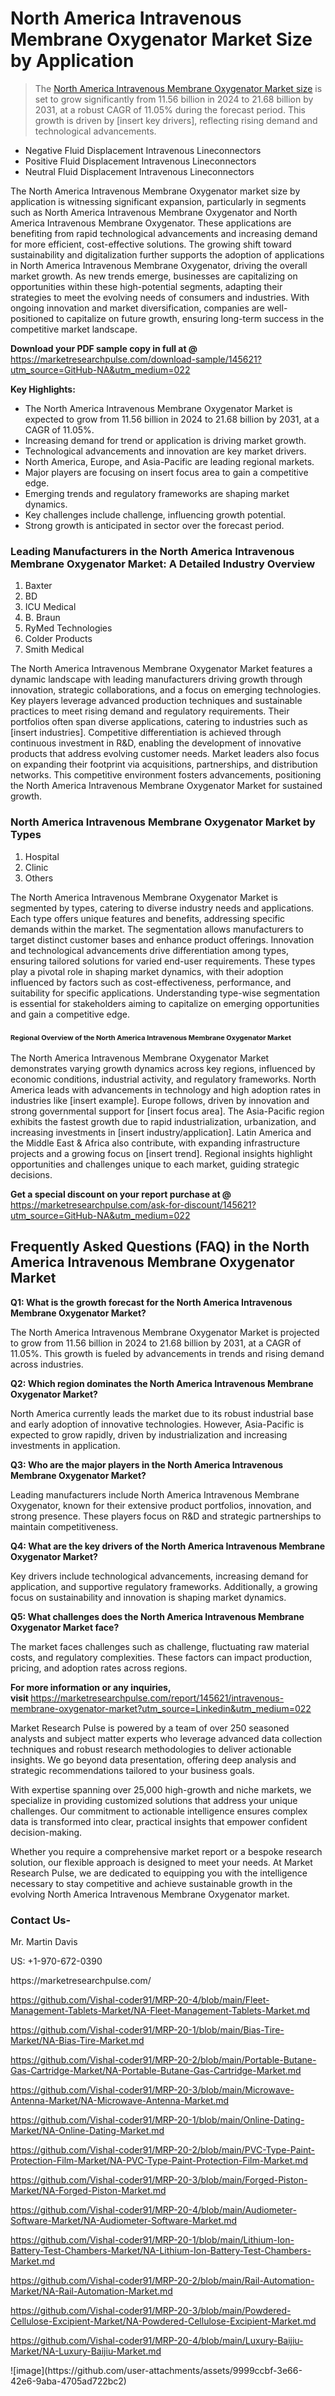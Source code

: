 <h1>North America Intravenous Membrane Oxygenator Market&nbsp;Size by Application</h1><blockquote><p>The <a href="https://marketresearchpulse.com/download-sample/145621?utm_source=GitHub-NA&amp;utm_medium=022">North America Intravenous Membrane Oxygenator Market size</a> is set to grow significantly from 11.56 billion in 2024 to 21.68 billion by 2031, at a robust CAGR of 11.05% during the forecast period. This growth is driven by [insert key drivers], reflecting rising demand and technological advancements.</p></blockquote><ul><li>Negative Fluid Displacement Intravenous Lineconnectors<li> Positive Fluid Displacement Intravenous Lineconnectors<li> Neutral Fluid Displacement Intravenous Lineconnectors</li></ul><p>The North America Intravenous Membrane Oxygenator market size by application is witnessing significant expansion, particularly in segments such as North America Intravenous Membrane Oxygenator and North America Intravenous Membrane Oxygenator. These applications are benefiting from rapid technological advancements and increasing demand for more efficient, cost-effective solutions. The growing shift toward sustainability and digitalization further supports the adoption of applications in North America Intravenous Membrane Oxygenator, driving the overall market growth. As new trends emerge, businesses are capitalizing on opportunities within these high-potential segments, adapting their strategies to meet the evolving needs of consumers and industries. With ongoing innovation and market diversification, companies are well-positioned to capitalize on future growth, ensuring long-term success in the competitive market landscape.</p><p><strong>Download your PDF sample copy in full at @ </strong><a href="https://marketresearchpulse.com/download-sample/145621?utm_source=GitHub-NA&amp;utm_medium=022">https://marketresearchpulse.com/download-sample/145621?utm_source=GitHub-NA&amp;utm_medium=022</a></p><p><strong>Key Highlights: </strong></p><ul><li>The North America Intravenous Membrane Oxygenator Market is expected to grow from 11.56 billion in 2024 to 21.68 billion by 2031, at a CAGR of 11.05%.</li><li>Increasing demand for trend or application is driving market growth.</li><li>Technological advancements and innovation are key market drivers.</li><li>North America, Europe, and Asia-Pacific are leading regional markets.</li><li>Major players are focusing on insert focus area to gain a competitive edge.</li><li>Emerging trends and regulatory frameworks are shaping market dynamics.</li><li>Key challenges include challenge, influencing growth potential.</li><li>Strong growth is anticipated in sector over the forecast period.</li></ul><h3>Leading Manufacturers in the North America Intravenous Membrane Oxygenator Market: A Detailed Industry Overview</h3><ol><li>Baxter</li><li>BD</li><li>ICU Medical</li><li>B. Braun</li><li>RyMed Technologies</li><li>Colder Products</li><li>Smith Medical</li></ol><div class="flex max-w-full flex-col flex-grow"><div class="min-h-8 text-message flex w-full flex-col items-end gap-2 whitespace-normal break-words [.text-message+&amp;]:mt-5" dir="auto" data-message-author-role="assistant" data-message-id="fd8432e4-4910-450d-b182-61b7bfb0a01f" data-message-model-slug="gpt-4o"><div class="flex w-full flex-col gap-1 empty:hidden first:pt-[3px]"><div class="markdown prose w-full break-words dark:prose-invert light"><p>The North America Intravenous Membrane Oxygenator Market features a dynamic landscape with leading manufacturers driving growth through innovation, strategic collaborations, and a focus on emerging technologies. Key players leverage advanced production techniques and sustainable practices to meet rising demand and regulatory requirements. Their portfolios often span diverse applications, catering to industries such as [insert industries]. Competitive differentiation is achieved through continuous investment in R&amp;D, enabling the development of innovative products that address evolving customer needs. Market leaders also focus on expanding their footprint via acquisitions, partnerships, and distribution networks. This competitive environment fosters advancements, positioning the North America Intravenous Membrane Oxygenator Market for sustained growth.</p></div></div></div></div><h3>North America Intravenous Membrane Oxygenator Market by Types</h3><ol><li>Hospital<li> Clinic<li> Others</li></ol><div class="flex max-w-full flex-col flex-grow"><div class="min-h-8 text-message flex w-full flex-col items-end gap-2 whitespace-normal break-words [.text-message+&amp;]:mt-5" dir="auto" data-message-author-role="assistant" data-message-id="084470be-0bb7-4664-bddf-5156b4f41249" data-message-model-slug="gpt-4o-mini"><div class="flex w-full flex-col gap-1 empty:hidden first:pt-[3px]"><div class="markdown prose w-full break-words dark:prose-invert light"><p>The North America Intravenous Membrane Oxygenator Market is segmented by types, catering to diverse industry needs and applications. Each type offers unique features and benefits, addressing specific demands within the market. The segmentation allows manufacturers to target distinct customer bases and enhance product offerings. Innovation and technological advancements drive differentiation among types, ensuring tailored solutions for varied end-user requirements. These types play a pivotal role in shaping market dynamics, with their adoption influenced by factors such as cost-effectiveness, performance, and suitability for specific applications. Understanding type-wise segmentation is essential for stakeholders aiming to capitalize on emerging opportunities and gain a competitive edge.</p></div></div></div></div><h3><span style="font-size: 11px;">Regional Overview of the North America Intravenous Membrane Oxygenator Market</span></h3><div class="flex max-w-full flex-col flex-grow"><div class="min-h-8 text-message flex w-full flex-col items-end gap-2 whitespace-normal break-words [.text-message+&amp;]:mt-5" dir="auto" data-message-author-role="assistant" data-message-id="e9038762-ce64-4e30-91c9-9bd413514231" data-message-model-slug="gpt-4o-mini"><div class="flex w-full flex-col gap-1 empty:hidden first:pt-[3px]"><div class="markdown prose w-full break-words dark:prose-invert light"><p>The North America Intravenous Membrane Oxygenator Market demonstrates varying growth dynamics across key regions, influenced by economic conditions, industrial activity, and regulatory frameworks. North America leads with advancements in technology and high adoption rates in industries like [insert example]. Europe follows, driven by innovation and strong governmental support for [insert focus area]. The Asia-Pacific region exhibits the fastest growth due to rapid industrialization, urbanization, and increasing investments in [insert industry/application]. Latin America and the Middle East &amp; Africa also contribute, with expanding infrastructure projects and a growing focus on [insert trend]. Regional insights highlight opportunities and challenges unique to each market, guiding strategic decisions.</p></div></div></div></div><p><strong>Get a special discount on your report purchase at @ </strong><a href="https://marketresearchpulse.com/ask-for-discount/145621?utm_source=GitHub-NA&amp;utm_medium=022">https://marketresearchpulse.com/ask-for-discount/145621?utm_source=GitHub-NA&amp;utm_medium=022</a></p><h2>Frequently Asked Questions (FAQ) in the North America Intravenous Membrane Oxygenator Market</h2><p><strong>Q1: What is the growth forecast for the North America Intravenous Membrane Oxygenator Market?</strong></p><p>The North America Intravenous Membrane Oxygenator Market is projected to grow from 11.56 billion in 2024 to 21.68 billion by 2031, at a CAGR of 11.05%. This growth is fueled by advancements in trends and rising demand across industries.</p><p><strong>Q2: Which region dominates the North America Intravenous Membrane Oxygenator Market?</strong></p><p>North America currently leads the market due to its robust industrial base and early adoption of innovative technologies. However, Asia-Pacific is expected to grow rapidly, driven by industrialization and increasing investments in application.</p><p><strong>Q3: Who are the major players in the North America Intravenous Membrane Oxygenator Market?</strong></p><p>Leading manufacturers include North America Intravenous Membrane Oxygenator, known for their extensive product portfolios, innovation, and strong presence. These players focus on R&amp;D and strategic partnerships to maintain competitiveness.</p><p><strong>Q4: What are the key drivers of the North America Intravenous Membrane Oxygenator Market?</strong></p><p>Key drivers include technological advancements, increasing demand for application, and supportive regulatory frameworks. Additionally, a growing focus on sustainability and innovation is shaping market dynamics.</p><p><strong>Q5: What challenges does the North America Intravenous Membrane Oxygenator Market face?</strong></p><p>The market faces challenges such as challenge, fluctuating raw material costs, and regulatory complexities. These factors can impact production, pricing, and adoption rates across regions.</p><p><strong>For more information or any inquiries, visit&nbsp;</strong><a href="https://marketresearchpulse.com/report/145621/intravenous-membrane-oxygenator-market?utm_source=Linkedin&utm_medium=022">https://marketresearchpulse.com/report/145621/intravenous-membrane-oxygenator-market?utm_source=Linkedin&utm_medium=022</a></p><p>Market Research Pulse is powered by a team of over 250 seasoned analysts and subject matter experts who leverage advanced data collection techniques and robust research methodologies to deliver actionable insights. We go beyond data presentation, offering deep analysis and strategic recommendations tailored to your business goals.</p><p>With expertise spanning over 25,000 high-growth and niche markets, we specialize in providing customized solutions that address your unique challenges. Our commitment to actionable intelligence ensures complex data is transformed into clear, practical insights that empower confident decision-making.</p><p>Whether you require a comprehensive market report or a bespoke research solution, our flexible approach is designed to meet your needs. At Market Research Pulse, we are dedicated to equipping you with the intelligence necessary to stay competitive and achieve sustainable growth in the evolving North America Intravenous Membrane Oxygenator market.</p><h3><strong>Contact Us-</strong></h3><p>Mr. Martin Davis</p><p>US: +1-970-672-0390</p><p>https://marketresearchpulse.com/</p><p><a href="https://github.com/Vishal-coder91/MRP-20-4/blob/main/Fleet-Management-Tablets-Market/NA-Fleet-Management-Tablets-Market.md">https://github.com/Vishal-coder91/MRP-20-4/blob/main/Fleet-Management-Tablets-Market/NA-Fleet-Management-Tablets-Market.md</a></p><p><a href="https://github.com/Vishal-coder91/MRP-20-1/blob/main/Bias-Tire-Market/NA-Bias-Tire-Market.md">https://github.com/Vishal-coder91/MRP-20-1/blob/main/Bias-Tire-Market/NA-Bias-Tire-Market.md</a></p><p><a href="https://github.com/Vishal-coder91/MRP-20-2/blob/main/Portable-Butane-Gas-Cartridge-Market/NA-Portable-Butane-Gas-Cartridge-Market.md">https://github.com/Vishal-coder91/MRP-20-2/blob/main/Portable-Butane-Gas-Cartridge-Market/NA-Portable-Butane-Gas-Cartridge-Market.md</a></p><p><a href="https://github.com/Vishal-coder91/MRP-20-3/blob/main/Microwave-Antenna-Market/NA-Microwave-Antenna-Market.md">https://github.com/Vishal-coder91/MRP-20-3/blob/main/Microwave-Antenna-Market/NA-Microwave-Antenna-Market.md</a></p><p><a href="https://github.com/Vishal-coder91/MRP-20-1/blob/main/Online-Dating-Market/NA-Online-Dating-Market.md">https://github.com/Vishal-coder91/MRP-20-1/blob/main/Online-Dating-Market/NA-Online-Dating-Market.md</a></p><p><a href="https://github.com/Vishal-coder91/MRP-20-2/blob/main/PVC-Type-Paint-Protection-Film-Market/NA-PVC-Type-Paint-Protection-Film-Market.md">https://github.com/Vishal-coder91/MRP-20-2/blob/main/PVC-Type-Paint-Protection-Film-Market/NA-PVC-Type-Paint-Protection-Film-Market.md</a></p><p><a href="https://github.com/Vishal-coder91/MRP-20-3/blob/main/Forged-Piston-Market/NA-Forged-Piston-Market.md">https://github.com/Vishal-coder91/MRP-20-3/blob/main/Forged-Piston-Market/NA-Forged-Piston-Market.md</a></p><p><a href="https://github.com/Vishal-coder91/MRP-20-4/blob/main/Audiometer-Software-Market/NA-Audiometer-Software-Market.md">https://github.com/Vishal-coder91/MRP-20-4/blob/main/Audiometer-Software-Market/NA-Audiometer-Software-Market.md</a></p><p><a href="https://github.com/Vishal-coder91/MRP-20-1/blob/main/Lithium-Ion-Battery-Test-Chambers-Market/NA-Lithium-Ion-Battery-Test-Chambers-Market.md">https://github.com/Vishal-coder91/MRP-20-1/blob/main/Lithium-Ion-Battery-Test-Chambers-Market/NA-Lithium-Ion-Battery-Test-Chambers-Market.md</a></p><p><a href="https://github.com/Vishal-coder91/MRP-20-2/blob/main/Rail-Automation-Market/NA-Rail-Automation-Market.md">https://github.com/Vishal-coder91/MRP-20-2/blob/main/Rail-Automation-Market/NA-Rail-Automation-Market.md</a></p><p><a href="https://github.com/Vishal-coder91/MRP-20-3/blob/main/Powdered-Cellulose-Excipient-Market/NA-Powdered-Cellulose-Excipient-Market.md">https://github.com/Vishal-coder91/MRP-20-3/blob/main/Powdered-Cellulose-Excipient-Market/NA-Powdered-Cellulose-Excipient-Market.md</a></p><p><a href="https://github.com/Vishal-coder91/MRP-20-4/blob/main/Luxury-Baijiu-Market/NA-Luxury-Baijiu-Market.md">https://github.com/Vishal-coder91/MRP-20-4/blob/main/Luxury-Baijiu-Market/NA-Luxury-Baijiu-Market.md</a></p>
![image](https://github.com/user-attachments/assets/9999ccbf-3e66-42e6-9aba-4705ad722bc2)

